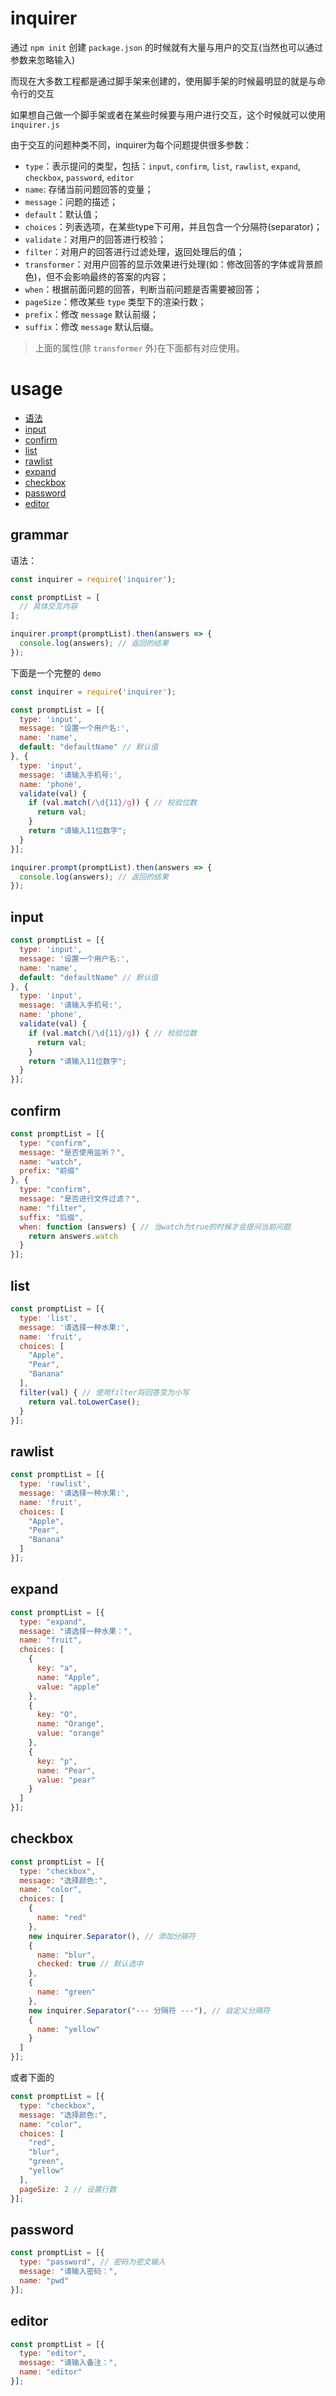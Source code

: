 # inquirer

通过 `npm init` 创建 `package.json` 的时候就有大量与用户的交互(当然也可以通过参数来忽略输入)

而现在大多数工程都是通过脚手架来创建的，使用脚手架的时候最明显的就是与命令行的交互

如果想自己做一个脚手架或者在某些时候要与用户进行交互，这个时候就可以使用 `inquirer.js`

由于交互的问题种类不同，inquirer为每个问题提供很多参数：

- `type`：表示提问的类型，包括：`input`, `confirm`, `list`, `rawlist`, `expand`, `checkbox`, `password`, `editor`
- `name`: 存储当前问题回答的变量；
- `message`：问题的描述；
- `default`：默认值；
- `choices`：列表选项，在某些type下可用，并且包含一个分隔符(separator)；
- `validate`：对用户的回答进行校验；
- `filter`：对用户的回答进行过滤处理，返回处理后的值；
- `transformer`：对用户回答的显示效果进行处理(如：修改回答的字体或背景颜色)，但不会影响最终的答案的内容；
- `when`：根据前面问题的回答，判断当前问题是否需要被回答；
- `pageSize`：修改某些 `type` 类型下的渲染行数；
- `prefix`：修改 `message` 默认前缀；
- `suffix`：修改 `message` 默认后缀。

>上面的属性(除 `transformer` 外)在下面都有对应使用。

# usage

- [语法](#grammar)
- [input](#input)
- [confirm](#confirm)
- [list](#list)
- [rawlist](#rawlist)
- [expand](#expand)
- [checkbox](#checkbox)
- [password](#password)
- [editor](#editor)

## grammar

语法：

```js
const inquirer = require('inquirer');

const promptList = [
  // 具体交互内容
];

inquirer.prompt(promptList).then(answers => {
  console.log(answers); // 返回的结果
});
```

下面是一个完整的 `demo`

```js
const inquirer = require('inquirer');

const promptList = [{
  type: 'input',
  message: '设置一个用户名:',
  name: 'name',
  default: "defaultName" // 默认值
}, {
  type: 'input',
  message: '请输入手机号:',
  name: 'phone',
  validate(val) {
    if (val.match(/\d{11}/g)) { // 校验位数
      return val;
    }
    return "请输入11位数字";
  }
}];

inquirer.prompt(promptList).then(answers => {
  console.log(answers); // 返回的结果
});

```

## input

```js
const promptList = [{
  type: 'input',
  message: '设置一个用户名:',
  name: 'name',
  default: "defaultName" // 默认值
}, {
  type: 'input',
  message: '请输入手机号:',
  name: 'phone',
  validate(val) {
    if (val.match(/\d{11}/g)) { // 校验位数
      return val;
    }
    return "请输入11位数字";
  }
}];
```

## confirm

```js
const promptList = [{
  type: "confirm",
  message: "是否使用监听？",
  name: "watch",
  prefix: "前缀"
}, {
  type: "confirm",
  message: "是否进行文件过滤？",
  name: "filter",
  suffix: "后缀",
  when: function (answers) { // 当watch为true的时候才会提问当前问题
    return answers.watch
  }
}];
```

## list
```js
const promptList = [{
  type: 'list',
  message: '请选择一种水果:',
  name: 'fruit',
  choices: [
    "Apple",
    "Pear",
    "Banana"
  ],
  filter(val) { // 使用filter将回答变为小写
    return val.toLowerCase();
  }
}];
```

## rawlist

```js
const promptList = [{
  type: 'rawlist',
  message: '请选择一种水果:',
  name: 'fruit',
  choices: [
    "Apple",
    "Pear",
    "Banana"
  ]
}];
```

## expand

```js
const promptList = [{
  type: "expand",
  message: "请选择一种水果：",
  name: "fruit",
  choices: [
    {
      key: "a",
      name: "Apple",
      value: "apple"
    },
    {
      key: "O",
      name: "Orange",
      value: "orange"
    },
    {
      key: "p",
      name: "Pear",
      value: "pear"
    }
  ]
}];
```


## checkbox

```js
const promptList = [{
  type: "checkbox",
  message: "选择颜色:",
  name: "color",
  choices: [
    {
      name: "red"
    },
    new inquirer.Separator(), // 添加分隔符
    {
      name: "blur",
      checked: true // 默认选中
    },
    {
      name: "green"
    },
    new inquirer.Separator("--- 分隔符 ---"), // 自定义分隔符
    {
      name: "yellow"
    }
  ]
}];
```

或者下面的

```js
const promptList = [{
  type: "checkbox",
  message: "选择颜色:",
  name: "color",
  choices: [
    "red",
    "blur",
    "green",
    "yellow"
  ],
  pageSize: 2 // 设置行数
}];
```


## password

```js
const promptList = [{
  type: "password", // 密码为密文输入
  message: "请输入密码：",
  name: "pwd"
}];
```

## editor

```js
const promptList = [{
  type: "editor",
  message: "请输入备注：",
  name: "editor"
}];
```
